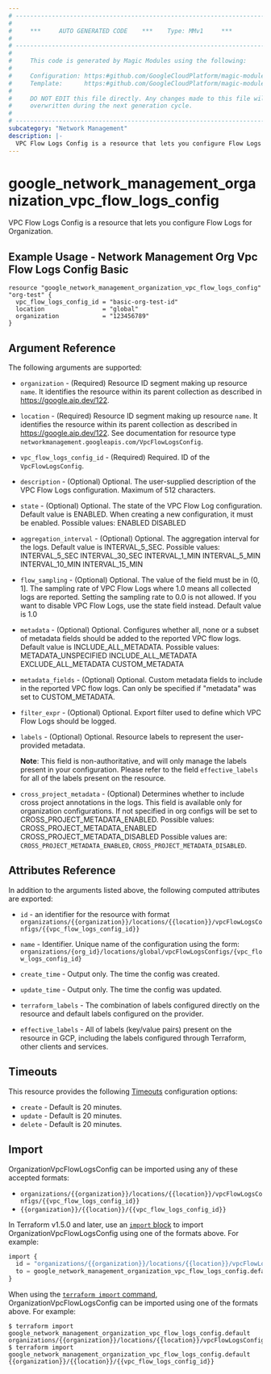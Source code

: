 ```yaml
---
# ----------------------------------------------------------------------------
#
#     ***     AUTO GENERATED CODE    ***    Type: MMv1     ***
#
# ----------------------------------------------------------------------------
#
#     This code is generated by Magic Modules using the following:
#
#     Configuration: https:#github.com/GoogleCloudPlatform/magic-modules/tree/main/mmv1/products/networkmanagement/OrganizationVpcFlowLogsConfig.yaml
#     Template:      https:#github.com/GoogleCloudPlatform/magic-modules/tree/main/mmv1/templates/terraform/resource.html.markdown.tmpl
#
#     DO NOT EDIT this file directly. Any changes made to this file will be
#     overwritten during the next generation cycle.
#
# ----------------------------------------------------------------------------
subcategory: "Network Management"
description: |-
  VPC Flow Logs Config is a resource that lets you configure Flow Logs for Organization.
---
```


# google_network_management_organization_vpc_flow_logs_config

VPC Flow Logs Config is a resource that lets you configure Flow Logs for Organization.



## Example Usage - Network Management Org Vpc Flow Logs Config Basic


```hcl
resource "google_network_management_organization_vpc_flow_logs_config" "org-test" {
  vpc_flow_logs_config_id = "basic-org-test-id"
  location                = "global"
  organization            = "123456789"
}
```

## Argument Reference

The following arguments are supported:


* `organization` -
  (Required)
  Resource ID segment making up resource `name`. It identifies the resource within its parent collection as described in https://google.aip.dev/122.

* `location` -
  (Required)
  Resource ID segment making up resource `name`. It identifies the resource
  within its parent collection as described in https://google.aip.dev/122. See documentation
  for resource type `networkmanagement.googleapis.com/VpcFlowLogsConfig`.

* `vpc_flow_logs_config_id` -
  (Required)
  Required. ID of the `VpcFlowLogsConfig`.


* `description` -
  (Optional)
  Optional. The user-supplied description of the VPC Flow Logs configuration. Maximum
  of 512 characters.

* `state` -
  (Optional)
  Optional. The state of the VPC Flow Log configuration. Default value
  is ENABLED. When creating a new configuration, it must be enabled.
  Possible values: ENABLED DISABLED

* `aggregation_interval` -
  (Optional)
  Optional. The aggregation interval for the logs. Default value is
  INTERVAL_5_SEC.   Possible values: INTERVAL_5_SEC INTERVAL_30_SEC INTERVAL_1_MIN INTERVAL_5_MIN INTERVAL_10_MIN INTERVAL_15_MIN

* `flow_sampling` -
  (Optional)
  Optional. The value of the field must be in (0, 1]. The sampling rate
  of VPC Flow Logs where 1.0 means all collected logs are reported. Setting the
  sampling rate to 0.0 is not allowed. If you want to disable VPC Flow Logs, use
  the state field instead. Default value is 1.0

* `metadata` -
  (Optional)
  Optional. Configures whether all, none or a subset of metadata fields
  should be added to the reported VPC flow logs. Default value is INCLUDE_ALL_METADATA.
    Possible values:  METADATA_UNSPECIFIED INCLUDE_ALL_METADATA EXCLUDE_ALL_METADATA CUSTOM_METADATA

* `metadata_fields` -
  (Optional)
  Optional. Custom metadata fields to include in the reported VPC flow
  logs. Can only be specified if \"metadata\" was set to CUSTOM_METADATA.

* `filter_expr` -
  (Optional)
  Optional. Export filter used to define which VPC Flow Logs should be logged.

* `labels` -
  (Optional)
  Optional. Resource labels to represent the user-provided metadata.

  **Note**: This field is non-authoritative, and will only manage the labels present in your configuration.
  Please refer to the field `effective_labels` for all of the labels present on the resource.

* `cross_project_metadata` -
  (Optional)
  Determines whether to include cross project annotations in the logs.
  This field is available only for organization configurations. If not
  specified in org configs will be set to CROSS_PROJECT_METADATA_ENABLED.
  Possible values:
  CROSS_PROJECT_METADATA_ENABLED
  CROSS_PROJECT_METADATA_DISABLED
  Possible values are: `CROSS_PROJECT_METADATA_ENABLED`, `CROSS_PROJECT_METADATA_DISABLED`.



## Attributes Reference

In addition to the arguments listed above, the following computed attributes are exported:

* `id` - an identifier for the resource with format `organizations/{{organization}}/locations/{{location}}/vpcFlowLogsConfigs/{{vpc_flow_logs_config_id}}`

* `name` -
  Identifier. Unique name of the configuration using the form:     `organizations/{org_id}/locations/global/vpcFlowLogsConfigs/{vpc_flow_logs_config_id}`

* `create_time` -
  Output only. The time the config was created.

* `update_time` -
  Output only. The time the config was updated.

* `terraform_labels` -
  The combination of labels configured directly on the resource
   and default labels configured on the provider.

* `effective_labels` -
  All of labels (key/value pairs) present on the resource in GCP, including the labels configured through Terraform, other clients and services.


## Timeouts

This resource provides the following
[Timeouts](https://developer.hashicorp.com/terraform/plugin/sdkv2/resources/retries-and-customizable-timeouts) configuration options:

- `create` - Default is 20 minutes.
- `update` - Default is 20 minutes.
- `delete` - Default is 20 minutes.

## Import


OrganizationVpcFlowLogsConfig can be imported using any of these accepted formats:

* `organizations/{{organization}}/locations/{{location}}/vpcFlowLogsConfigs/{{vpc_flow_logs_config_id}}`
* `{{organization}}/{{location}}/{{vpc_flow_logs_config_id}}`


In Terraform v1.5.0 and later, use an [`import` block](https://developer.hashicorp.com/terraform/language/import) to import OrganizationVpcFlowLogsConfig using one of the formats above. For example:

```tf
import {
  id = "organizations/{{organization}}/locations/{{location}}/vpcFlowLogsConfigs/{{vpc_flow_logs_config_id}}"
  to = google_network_management_organization_vpc_flow_logs_config.default
}
```

When using the [`terraform import` command](https://developer.hashicorp.com/terraform/cli/commands/import), OrganizationVpcFlowLogsConfig can be imported using one of the formats above. For example:

```
$ terraform import google_network_management_organization_vpc_flow_logs_config.default organizations/{{organization}}/locations/{{location}}/vpcFlowLogsConfigs/{{vpc_flow_logs_config_id}}
$ terraform import google_network_management_organization_vpc_flow_logs_config.default {{organization}}/{{location}}/{{vpc_flow_logs_config_id}}
```
